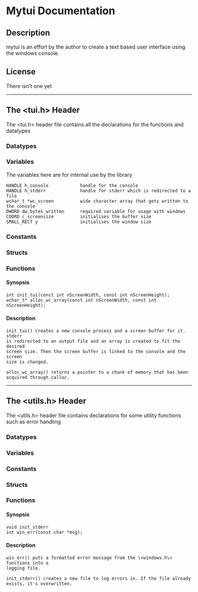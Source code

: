 # Mytui Documentation

## Description

mytui is an effort by the author to create a text based user interface using the windows console.

## License

There isn't one yet

---
## The \<tui.h\> Header

The \<tui.h\> header file contains all the declarations for the functions and datatypes

### Datatypes

### Variables

The variables here are for internal use by the library

    HANDLE h_console            handle for the console
    HANDLE h_stderr             handle for stderr which is redirected to a file
    wchar_t *wc_screen          wide character array that gets written to the console
    DWORD dw_bytes_written      required variable for usage with windows
    COORD c_screensize          initialises the buffer size
    SMALL_RECT y                initialises the window size


### Constants

### Structs

### Functions

#### Synopsis

    int init_tui(const int nScreenWidth, const int nScreenHeight);
    wchar_t* alloc_wc_array(const int nScreenWidth, const int nScreenHeight);
    

#### Description

    init_tui() creates a new console process and a screen buffer for it. stderr
    is redirected to an output file and an array is created to fit the desired
    screen size. Then the screen buffer is linked to the console and the screen
    size is changed.

    alloc_wc_array() returns a pointer to a chunk of memory that has been
    acquired through calloc.


---
## The \<utils.h\> Header

The \<utils.h\> header file contains declarations for some utility functions such as error handling

### Datatypes

### Variables

### Constants

### Structs

### Functions

#### Synopsis
    
    void init_stderr
    int win_err(const char *msg);


#### Description

    win_err() puts a formatted error message from the \<windows.h\> functions into a
    logging file.

    init_stderr() creates a new file to log errors in. If the file already
    exists, it's overwritten.
